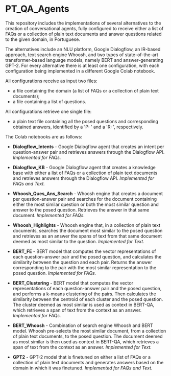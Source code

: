 # PT_QA_Agents

This repository includes the implementations of several alternatives to the creation of conversational agents, fully configured to receive either a list of FAQs or a collection of plain text documents and answer questions related to the given domain, in Portuguese.

The alternatives include an NLU platform, Google Dialogflow, an IR-based approach, text search engine Whoosh, and two types of state-of-the-art transformer-based language models, namely BERT and answer-generating GPT-2.
For every alternative there is at least one configuration, with each configuration being implemented in a different Google Colab notebook.

All configurations receive as input two files: 
* a file containing the domain (a list of FAQs or a collection of plain text documents);
* a file containing a list of questions.

All configurations retrieve one single file:
* a plain text file containing all the posed questions and corresponding obtained answers, identified by a 'P: ' and a 'R: ', respectively.

The Colab notebooks are as follows:

* **Dialogflow_Intents** - Google Dialogflow agent that creates an intent per question-answer pair and retrieves answers through the Dialogflow API.
*Implemented for FAQs.*

* **Dialogflow_KB** - Google Dialogflow agent that creates a knowledge base with either a list of FAQs or a collection of plain text documents and retrieves answers through the Dialogflow API.
*Implemented for FAQs and Text.*

* **Whoosh_Ques_Ans_Search** - Whoosh engine that creates a document per question-answer pair and searches for the document containing either the most similar question or both the most similar question and answer to the posed question. 
Retrieves the answer in that same document.
*Implemented for FAQs.*

* **Whoosh_Highlights** - Whoosh engine that, in a collection of plain text documents, searches the document most similar to the posed question and retrieves as an answer the spans of text from that same document deemed as most similar to the question.
*Implemented for Text.*

* **BERT_FE** - BERT model that computes the vector representations of each question-answer pair and the posed question, and calculates the similarity between the question and each pair.
Returns the answer corresponding to the pair with the most similar representation to the posed question.
*Implemented for FAQs.*

* **BERT_Clustering** - BERT model that computes the vector representations of each question-answer pair and the posed question, and performs a k-means clustering of the pairs.
Then calculates the similarity between the centroid of each cluster and the posed question.
The cluster deemed as most similar is used as context in BERT-QA, which retrieves a span of text from the context as an answer.
*Implemented for FAQs.*

* **BERT_Whoosh** - Combination of search engine Whoosh and BERT model.
Whoosh pre-selects the most similar document, from a collection of plain text documents, to the posed question.
The document deemed as most similar is then used as context in BERT-QA, which retrieves a span of text from the context as an answer.
*Implemented for Text.*

* **GPT2** - GPT-2 model that is finetuned on either a list of FAQs or a collection of plain text documents and generates answers based on the domain in which it was finetuned. 
*Implemented for FAQs and Text.*
